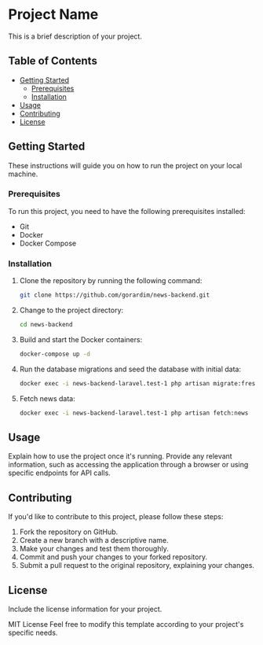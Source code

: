 # Project Name

This is a brief description of your project.

## Table of Contents

-   [Getting Started](#getting-started)
    -   [Prerequisites](#prerequisites)
    -   [Installation](#installation)
-   [Usage](#usage)
-   [Contributing](#contributing)
-   [License](#license)

## Getting Started

These instructions will guide you on how to run the project on your local machine.

### Prerequisites

To run this project, you need to have the following prerequisites installed:

-   Git
-   Docker
-   Docker Compose

### Installation

1. Clone the repository by running the following command:

    ```bash
    git clone https://github.com/gorardim/news-backend.git

    ```

2. Change to the project directory:

    ```bash
    cd news-backend

    ```

3. Build and start the Docker containers:

    ```bash
    docker-compose up -d

    ```

4. Run the database migrations and seed the database with initial data:

    ```bash
    docker exec -i news-backend-laravel.test-1 php artisan migrate:fresh --seed

    ```

5. Fetch news data:
    ```bash
    docker exec -i news-backend-laravel.test-1 php artisan fetch:news
    ```

## Usage

Explain how to use the project once it's running. Provide any relevant information, such as accessing the application through a browser or using specific endpoints for API calls.

## Contributing

If you'd like to contribute to this project, please follow these steps:

1. Fork the repository on GitHub.
2. Create a new branch with a descriptive name.
3. Make your changes and test them thoroughly.
4. Commit and push your changes to your forked repository.
5. Submit a pull request to the original repository, explaining your changes.

## License

Include the license information for your project.

MIT License
Feel free to modify this template according to your project's specific needs.
